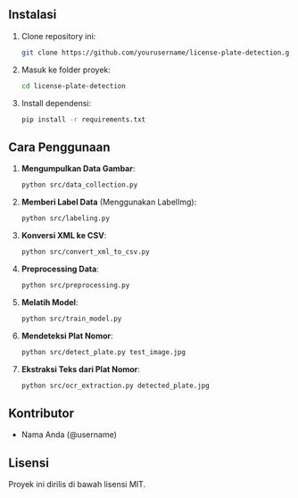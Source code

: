 ## Instalasi

1. Clone repository ini:
   ```bash
   git clone https://github.com/yourusername/license-plate-detection.git
   ```
2. Masuk ke folder proyek:
   ```bash
   cd license-plate-detection
   ```
3. Install dependensi:
   ```bash
   pip install -r requirements.txt
   ```

## Cara Penggunaan

1. **Mengumpulkan Data Gambar**:
   ```bash
   python src/data_collection.py
   ```
2. **Memberi Label Data** (Menggunakan LabelImg):
   ```bash
   python src/labeling.py
   ```
3. **Konversi XML ke CSV**:
   ```bash
   python src/convert_xml_to_csv.py
   ```
4. **Preprocessing Data**:
   ```bash
   python src/preprocessing.py
   ```
5. **Melatih Model**:
   ```bash
   python src/train_model.py
   ```
6. **Mendeteksi Plat Nomor**:
   ```bash
   python src/detect_plate.py test_image.jpg
   ```
7. **Ekstraksi Teks dari Plat Nomor**:
   ```bash
   python src/ocr_extraction.py detected_plate.jpg
   ```

## Kontributor

- Nama Anda (@username)

## Lisensi

Proyek ini dirilis di bawah lisensi MIT.
